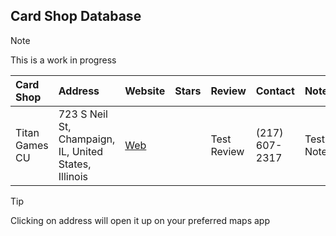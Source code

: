 ## Card Shop Database

> [!NOTE]
> This is a work in progress


| Card Shop           | Address   | Website   | Stars   | Review   | Contact   | Notes  |
|:-----------------------------|:-------------------|:-------------------|:-----|:--------------|:----------|:--------------|
| Titan Games CU | 723 S Neil St, Champaign, IL, United States, Illinois | [Web](https://www.facebook.com/TitanGamesCU/) | | Test Review | (217) 607-2317 | Test Notes |

> [!TIP]
> Clicking on address will open it up on your preferred maps app
